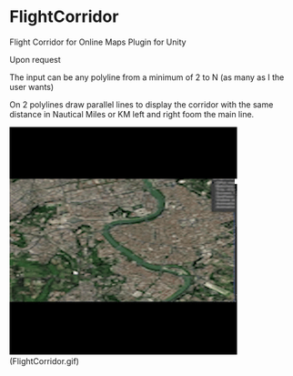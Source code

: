 # FlightCorridor
Flight Corridor for Online Maps Plugin for Unity

Upon request 

The input can be any polyline from a minimum of 2 to N (as many as I the user wants)

On 2 polylines draw parallel lines to display the corridor with the same distance in Nautical Miles or KM left and right foom the main line.

![Alt Text](https://github.com/RichardHoffmannX/FlightCorridor/blob/main/FlightCorridor.gif)(FlightCorridor.gif)
